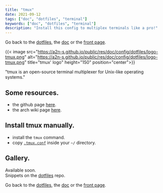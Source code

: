 ```yaml
---
title: "tmux"
date: 2021-09-12
tags: ["doc", "dotfiles", "terminal"]
keywords: ["doc", "dotfiles", "terminal"]
description: "Install this config to multiplex terminals like a pro!"
---
```

Go back to the [dotfiles](/public/doc/config/dotfiles), the [doc](/public/doc/config) or the [front page](/public).  

{{< image src="https://a2n-s.github.io/public/res/doc/config/dotfiles/logo-tmux.png" 
          alt="https://a2n-s.github.io/public/res/doc/config/dotfiles/logo-tmux.png"
          title="tmux' logo" height="150" position="center">}}

"tmux is an open-source terminal multiplexer for Unix-like operating systems."


## Some resources.
- the github page [here](https://en.wikipedia.org/wiki/Tmux).
- the arch wiki page [here](https://wiki.archlinux.org/title/tmux).

## Install tmux manually.
- install the `tmux` command.
- copy [`.tmux.conf`] inside your `~/` directory.

## Gallery.
Available soon.  
Snippets on the [dotfiles](https://github.com/a2n-s/dotfiles#4-gallery-toc) repo.

Go back to the [dotfiles](/public/doc/config/dotfiles), the [doc](/public/doc/config) or the [front page](/public).  

[`.tmux.conf`]: https://github.com/a2n-s/dotfiles/blob/main/.tmux.conf

